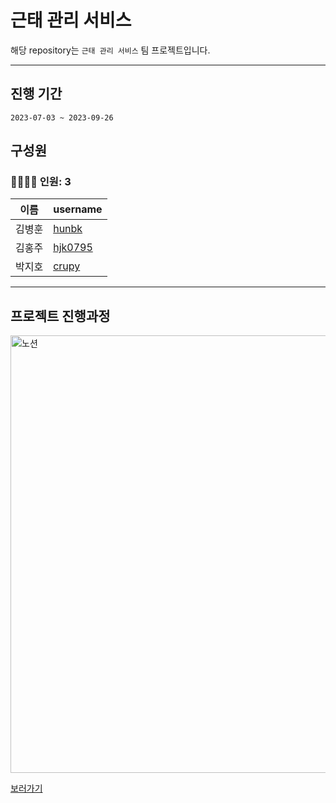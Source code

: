 # 근태 관리 서비스

해당 repository는 `근태 관리 서비스` 팀 프로젝트입니다.   

---

## 진행 기간
```
2023-07-03 ~ 2023-09-26
```

## 구성원
### 👨‍👩‍👧‍👦 인원: 3
|이름|username|
|---|---|
| 김병훈 | [hunbk](https://github.com/hunbk) |
| 김홍주 | [hjk0795](https://github.com/hjk0795) |
| 박지호 | [crupy](https://github.com/crupy) |

---

## 프로젝트 진행과정
<img width="700" alt="노션" src="https://github.com/crupy/AlgorithmCode/assets/84119178/6539619e-befd-4d65-8e01-8f67808355a2">

[보러가기](https://www.notion.so/6-9e843b9d771b48e69e2f0a954b990916?pvs=4)

